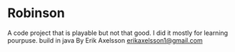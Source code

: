 Robinson
========
A code project that is playable but not that good. I did it mostly for learning pourpuse.
build in java
By Erik Axelsson
erikaxelsson1@gmail.com
